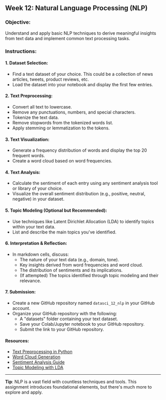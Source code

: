 ## **Week 12: Natural Language Processing (NLP)**

### **Objective**: 
Understand and apply basic NLP techniques to derive meaningful insights from text data and implement common text processing tasks.

### **Instructions**:

#### **1. Dataset Selection:**
- Find a text dataset of your choice. This could be a collection of news articles, tweets, product reviews, etc.
- Load the dataset into your notebook and display the first few entries.

#### **2. Text Preprocessing:**
- Convert all text to lowercase.
- Remove any punctuations, numbers, and special characters.
- Tokenize the text data.
- Remove stopwords from the tokenized words list.
- Apply stemming or lemmatization to the tokens.

#### **3. Text Visualization:**
- Generate a frequency distribution of words and display the top 20 frequent words.
- Create a word cloud based on word frequencies.

#### **4. Text Analysis:**
- Calculate the sentiment of each entry using any sentiment analysis tool or library of your choice.
- Visualize the overall sentiment distribution (e.g., positive, neutral, negative) in your dataset.

#### **5. Topic Modeling (Optional but Recommended):**
- Use techniques like Latent Dirichlet Allocation (LDA) to identify topics within your text data.
- List and describe the main topics you've identified.

#### **6. Interpretation & Reflection:**
- In markdown cells, discuss:
  - The nature of your text data (e.g., domain, tone).
  - Key insights derived from word frequencies and word cloud.
  - The distribution of sentiments and its implications.
  - (If attempted) The topics identified through topic modeling and their relevance.

#### **7. Submission**:
- Create a new GitHub repository named `datasci_12_nlp` in your GitHub account.
- Organize your GitHub repository with the following:
  - A "datasets" folder containing your text dataset.
  - Save your Colab/Jupyter notebook to your GitHub repository.
  - Submit the link to your GitHub repository.

#### **Resources**:

- [Text Preprocessing in Python](https://www.analyticsvidhya.com/blog/2018/02/the-different-methods-deal-text-data-predictive-python/)
- [Word Cloud Generation](https://www.datacamp.com/community/tutorials/wordcloud-python)
- [Sentiment Analysis Guide](https://realpython.com/python-nltk-sentiment-analysis/)
- [Topic Modeling with LDA](https://towardsdatascience.com/end-to-end-topic-modeling-in-python-latent-dirichlet-allocation-lda-35ce4ed6b3e0)

---

**Tip**: NLP is a vast field with countless techniques and tools. This assignment introduces foundational elements, but there's much more to explore and apply.
